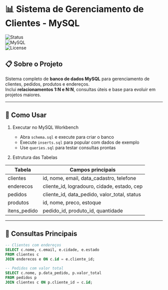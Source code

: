 # 📊 Sistema de Gerenciamento de Clientes - MySQL  

![Status](https://img.shields.io/badge/Status-Em%20Desenvolvimento-yellow)  
![MySQL](https://img.shields.io/badge/MySQL-Database-blue)  
![License](https://img.shields.io/badge/License-MIT-green)  

## 📋 Sobre o Projeto  
Sistema completo de **banco de dados MySQL** para gerenciamento de clientes, pedidos, produtos e endereços.  
Inclui **relacionamentos 1:N e N:N**, consultas úteis e base para evoluir em projetos maiores.  

---

## 🚀 Como Usar  

1. Executar no MySQL Workbench  
   - Abra `schema.sql` e execute para criar o banco  
   - Execute `inserts.sql` para popular com dados de exemplo  
   - Use `queries.sql` para testar consultas prontas  

2. Estrutura das Tabelas  

| Tabela        | Campos principais |
|---------------|------------------|
| clientes      | id, nome, email, data_cadastro, telefone |
| enderecos     | cliente_id, logradouro, cidade, estado, cep |
| pedidos       | cliente_id, data_pedido, valor_total, status |
| produtos      | id, nome, preco, estoque |
| itens_pedido  | pedido_id, produto_id, quantidade |

---

## 🔎 Consultas Principais  

```sql
-- Clientes com endereços
SELECT c.nome, c.email, e.cidade, e.estado 
FROM clientes c 
JOIN enderecos e ON c.id = e.cliente_id;

-- Pedidos com valor total
SELECT c.nome, p.data_pedido, p.valor_total 
FROM pedidos p 
JOIN clientes c ON p.cliente_id = c.id;
